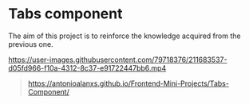 # Tabs component

The aim of this project is to reinforce the knowledge acquired from the previous one.

https://user-images.githubusercontent.com/79718376/211683537-d05fd966-f10a-4312-8c37-e91722447bb6.mp4

> https://antonioalanxs.github.io/Frontend-Mini-Projects/Tabs-Component/
